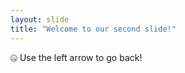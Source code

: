 ```yaml
---
layout: slide
title: "Welcome to our second slide!"
---
```

:zipper_mouth_face:
Use the left arrow to go back!

